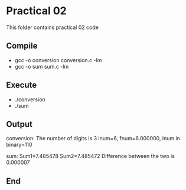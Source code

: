 # Practical 02
This folder contains practical 02 code

## Compile

* gcc -o conversion conversion.c -lm
* gcc -o sum sum.c -lm

## Execute

* ./conversion
* ./sum

## Output

conversion:
The number of digits is 3
inum=6, fnum=6.000000, inum in binary=110

sum:
Sum1=7.485478
 Sum2=7.485472
 Difference between the two is 0.000007

## End
